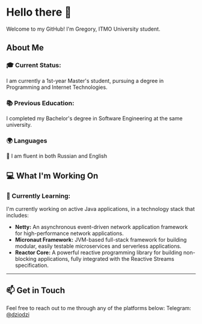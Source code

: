 <!--


**Dziodzi/Dziodzi** is a ✨ _special_ ✨ repository because its `README.md` (this file) appears on your GitHub profile.

Here are some ideas to get you started:

- 🔭 I’m currently working on ...
- 🌱 I’m currently learning JavaScript
- 👯 I’m looking to collaborate on ...
- 🤔 I’m looking for help with ...
- 💬 Ask me about ...
- 📫 How to reach me: [Telegram](tg.me/dziodzi)
- 😄 Pronouns: ...
- ⚡ Fun fact: ...
### Я ЛЮБЛЮ КОГДА ВОЛОСАТЫЕ МУЖИКИ ОБМАЗЫВАЮТСЯ МАСЛОМ!
-->

# Hello there 👋
Welcome to my GitHub! I'm Gregory, ITMO University student.

## About Me
### 🎓 Current Status:
I am currently a 1st-year Master's student, pursuing a degree in Programming and Internet Technologies.
### 📚 Previous Education:
I completed my Bachelor's degree in Software Engineering at the same university.
### 🌍 Languages
💬 I am fluent in both Russian and English

## 💻 What I'm Working On
### 🌱 Currently Learning:
I'm currently working on active Java applications, in a technology stack that includes:
* **Netty:** An asynchronous event-driven network application framework for high-performance network applications.
* **Micronaut Framework:** JVM-based full-stack framework for building modular, easily testable microservices and serverless applications.
* **Reactor Core:** A powerful reactive programming library for building non-blocking applications, fully integrated with the Reactive Streams specification.

---

## 📫 Get in Touch
Feel free to reach out to me through any of the platforms below:
Telegram: [@dziodzi](https://t.me/Dziodzi)
